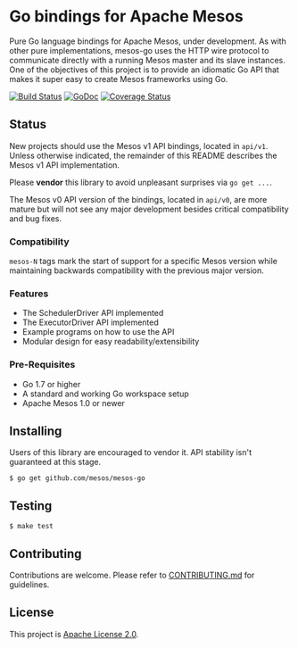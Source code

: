 # Go bindings for Apache Mesos

Pure Go language bindings for Apache Mesos, under development.
As with other pure implementations, mesos-go uses the HTTP wire protocol to communicate directly with a running Mesos master and its slave instances.
One of the objectives of this project is to provide an idiomatic Go API that makes it super easy to create Mesos frameworks using Go. 

[![Build Status](https://travis-ci.org/mesos/mesos-go.svg)](https://travis-ci.org/mesos/mesos-go)
[![GoDoc](https://godoc.org/github.com/mesos/mesos-go?status.png)](https://godoc.org/github.com/mesos/mesos-go)
[![Coverage Status](https://coveralls.io/repos/github/mesos/mesos-go/badge.svg?branch=master)](https://coveralls.io/github/mesos/mesos-go?branch=master)

## Status
New projects should use the Mesos v1 API bindings, located in `api/v1`.
Unless otherwise indicated, the remainder of this README describes the Mesos v1 API implementation.

Please **vendor** this library to avoid unpleasant surprises via `go get ...`.

The Mesos v0 API version of the bindings, located in `api/v0`, are more mature but will not see any major development besides critical compatibility and bug fixes.

### Compatibility
`mesos-N` tags mark the start of support for a specific Mesos version while maintaining backwards compatibility with the previous major version.

### Features
- The SchedulerDriver API implemented
- The ExecutorDriver API implemented
- Example programs on how to use the API
- Modular design for easy readability/extensibility

### Pre-Requisites
- Go 1.7 or higher
- A standard and working Go workspace setup
- Apache Mesos 1.0 or newer

## Installing
Users of this library are encouraged to vendor it. API stability isn't guaranteed at this stage.
```shell
$ go get github.com/mesos/mesos-go
```

## Testing
```shell
$ make test
```

## Contributing
Contributions are welcome. Please refer to [CONTRIBUTING.md](CONTRIBUTING.md) for
guidelines.

## License
This project is [Apache License 2.0](LICENSE).
